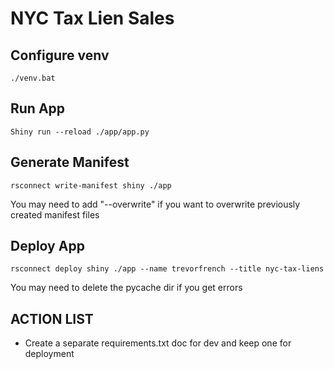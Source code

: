 # NYC Tax Lien Sales

## Configure venv

```
./venv.bat
```

## Run App

```
Shiny run --reload ./app/app.py
```

## Generate Manifest

```
rsconnect write-manifest shiny ./app
```

You may need to add "--overwrite" if you want to overwrite previously created manifest files

## Deploy App

```
rsconnect deploy shiny ./app --name trevorfrench --title nyc-tax-liens
```

You may need to delete the pycache dir if you get errors

## ACTION LIST
- Create a separate requirements.txt doc for dev and keep one for deployment
